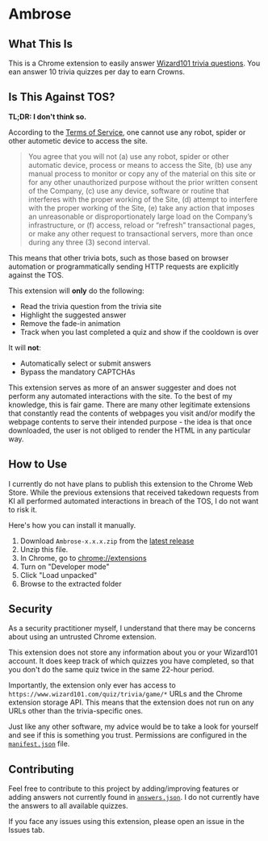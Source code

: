 # Ambrose

## What This Is

This is a Chrome extension to easily answer [Wizard101 trivia questions](https://www.wizard101.com/game/trivia). You ean answer 10 trivia quizzes per day to earn Crowns.

## Is This Against TOS?

**TL;DR: I don't think so.**

According to the [Terms of Service](https://www.wizard101.com/game/termsofuse), one cannot use any robot, spider or other autometic device to access the site.

> You agree that you will not (a) use any robot, spider or other automatic device, process or means to access the Site, (b) use any manual process to monitor or copy any of the material on this site or for any other unauthorized purpose without the prior written consent of the Company, (c) use any device, software or routine that interferes with the proper working of the Site, (d) attempt to interfere with the proper working of the Site, (e) take any action that imposes an unreasonable or disproportionately large load on the Company’s infrastructure, or (f) access, reload or “refresh” transactional pages, or make any other request to transactional servers, more than once during any three (3) second interval.

This means that other trivia bots, such as those based on browser automation or programmatically sending HTTP requests are explicitly against the TOS.

This extension will **only** do the following:

- Read the trivia question from the trivia site
- Highlight the suggested answer
- Remove the fade-in animation
- Track when you last completed a quiz and show if the cooldown is over

It will **not**:

- Automatically select or submit answers
- Bypass the mandatory CAPTCHAs

This extension serves as more of an answer suggester and does not perform any automated interactions with the site. To the best of my knowledge, this is fair game. There are many other legitimate extensions that constantly read the contents of webpages you visit and/or modify the webpage contents to serve their intended purpose - the idea is that once downloaded, the user is not obliged to render the HTML in any particular way.

## How to Use

I currently do not have plans to publish this extension to the Chrome Web Store. While the previous extensions that received takedown requests from KI all performed automated interactions in breach of the TOS, I do not want to risk it.

Here's how you can install it manually.

1. Download `Ambrose-x.x.x.zip` from the [latest release](https://github.com/zeyu2001/Ambrose/releases)
2. Unzip this file.
3. In Chrome, go to [chrome://extensions](chrome://extensions)
4. Turn on "Developer mode"
5. Click "Load unpacked"
6. Browse to the extracted folder

## Security

As a security practitioner myself, I understand that there may be concerns about using an untrusted Chrome extension.

This extension does not store any information about you or your Wizard101 account. It does keep track of which quizzes you have completed, so that you don't do the same quiz twice in the same 22-hour period.

Importantly, the extension only ever has access to `https://www.wizard101.com/quiz/trivia/game/*` URLs and the Chrome extension storage API. This means that the extension does not run on any URLs other than the trivia-specific ones.

Just like any other software, my advice would be to take a look for yourself and see if this is something you trust. Permissions are configured in the [`manifest.json`](./public/manifest.json) file.

## Contributing

Feel free to contribute to this project by adding/improving features or adding answers not currently found in [`answers.json`](./src/data/answers.json). I do not currently have the answers to all available quizzes.

If you face any issues using this extension, please open an issue in the Issues tab.
